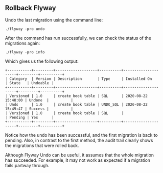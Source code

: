 ## Rollback Flyway

Undo the last migration using the command line:

```
./flyway -pro undo
```

After the command has run successfully, we can check the status of the migrations again:

```
./flyway -pro info
```

Which gives us the following output:

```
+-----------+---------+-------------------+----------+---------------------+---------+----------+
| Category  | Version | Description       | Type     | Installed On        | State   | Undoable |
+-----------+---------+-------------------+----------+---------------------+---------+----------+
| Versioned | 1.0     | create book table | SQL      | 2020-08-22 15:48:00 | Undone  |          |
| Undo      | 1.0     | create book table | UNDO_SQL | 2020-08-22 15:49:47 | Success |          |
| Versioned | 1.0     | create book table | SQL      |                     | Pending | Yes      |
+-----------+---------+-------------------+----------+---------------------+---------+----------+
```
Notice how the undo has been successful, and the first migration is back to pending. Also, in contrast to the first method, the audit trail clearly shows the migrations that were rolled back.

Although Flyway Undo can be useful, it assumes that the whole migration has succeeded. For example, it may not work as expected if a migration fails partway through.